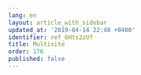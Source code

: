 ```yaml
---
lang: en
layout: article_with_sidebar
updated_at: '2019-04-14 22:48 +0400'
identifier: ref_6Hts2zUf
title: Multisite
order: 176
published: false
---
```

